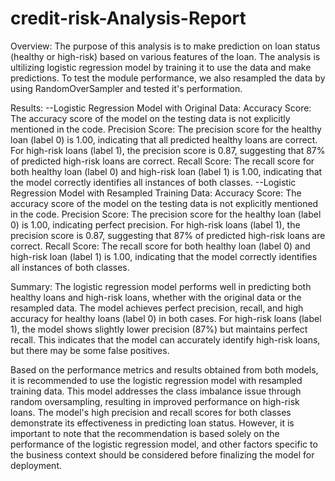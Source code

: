 # credit-risk-Analysis-Report
Overview:
The purpose of this analysis is to make prediction on loan status (healthy or high-risk) based on various features of the loan. The analysis is ultilizing logistic regression model by training it to use the data and make predictions. To test the module performance, we also resampled the data by using RandomOverSampler and tested it's performation.


Results:
--Logistic Regression Model with Original Data:
   Accuracy Score: The accuracy score of the model on the testing data is not explicitly mentioned in the code.
   Precision Score: The precision score for the healthy loan (label 0) is 1.00, indicating that all predicted healthy loans are correct. For high-risk loans 
   (label 1), the precision score is 0.87, suggesting that 87% of predicted high-risk loans are correct.
    Recall Score: The recall score for both healthy loan (label 0) and high-risk loan (label 1) is 1.00, indicating that the model correctly identifies all 
    instances of both classes.
--Logistic Regression Model with Resampled Training Data:
   Accuracy Score: The accuracy score of the model on the testing data is not explicitly mentioned in the code.
   Precision Score: The precision score for the healthy loan (label 0) is 1.00, indicating perfect precision. For high-risk loans (label 1), the precision score 
   is 0.87, suggesting that 87% of predicted high-risk loans are correct.
  Recall Score: The recall score for both healthy loan (label 0) and high-risk loan (label 1) is 1.00, indicating that the model correctly identifies all 
  instances of both classes.


Summary:
The logistic regression model performs well in predicting both healthy loans and high-risk loans, whether with the original data or the resampled data. The model achieves perfect precision, recall, and high accuracy for healthy loans (label 0) in both cases. For high-risk loans (label 1), the model shows slightly lower precision (87%) but maintains perfect recall. This indicates that the model can accurately identify high-risk loans, but there may be some false positives.

Based on the performance metrics and results obtained from both models, it is recommended to use the logistic regression model with resampled training data. This model addresses the class imbalance issue through random oversampling, resulting in improved performance on high-risk loans. The model's high precision and recall scores for both classes demonstrate its effectiveness in predicting loan status. However, it is important to note that the recommendation is based solely on the performance of the logistic regression model, and other factors specific to the business context should be considered before finalizing the model for deployment.

